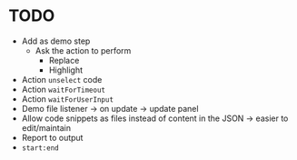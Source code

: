 # TODO

- Add as demo step
  - Ask the action to perform
    - Replace
    - Highlight
- Action `unselect` code
- Action `waitForTimeout`
- Action `waitForUserInput`
- Demo file listener -> on update -> update panel
- Allow code snippets as files instead of content in the JSON -> easier to edit/maintain
- Report to output
- `start:end`